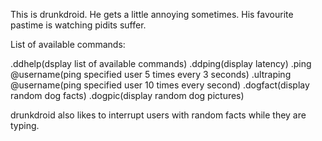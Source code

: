 This is drunkdroid. He gets a little annoying sometimes. His favourite pastime is watching pidits suffer.

List of available commands:

.ddhelp(dsplay list of available commands)
.ddping(display latency)
.ping @username(ping specified user 5 times every 3 seconds)
.ultraping @username(ping specified user 10 times every second)
.dogfact(display random dog facts)
.dogpic(display random dog pictures)

drunkdroid also likes to interrupt users with random facts while they are typing.
